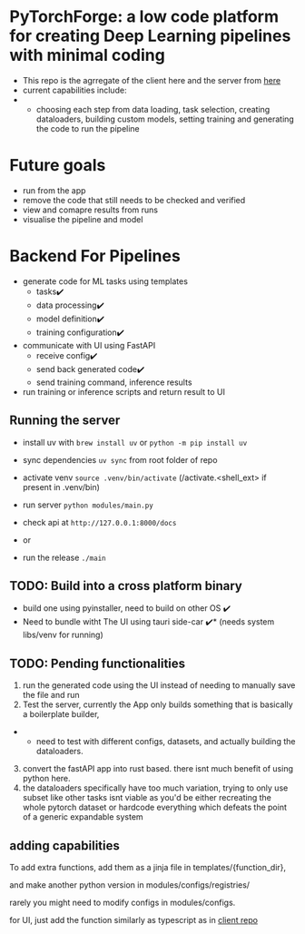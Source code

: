 # PyTorchForge: a low code platform for creating Deep Learning pipelines with minimal coding

- This repo is the agrregate of the client here and the server from [here](https://github.com/Haroon-64/AutoPipeline)
- current capabilities include:
- - choosing each step from data loading, task selection, creating dataloaders, building custom models, setting training and generating the code to run the pipeline

# Future goals
- run from the app
- remove the code that still needs to be checked and verified
- view and comapre results from runs
- visualise the pipeline and model
# Backend For Pipelines

- generate code for ML tasks using templates
  - tasks✔️
  - data processing✔️
  - model definition✔️
  - training configuration✔️
- communicate with UI using FastAPI
  - receive config✔️
  - send back generated code✔️
  - send training command, inference results
- run training or inference scripts and return result to UI

## Running the server

- install uv with `brew install uv` or `python -m pip install uv`
- sync dependencies `uv sync` from root folder of repo
- activate venv `source .venv/bin/activate` (/activate.<shell_ext> if present in .venv/bin)
- run server `python modules/main.py`
- check api at `http://127.0.0.1:8000/docs`

- or
- run the release `./main`

## TODO: Build into a cross platform binary

- build one using pyinstaller, need to build on other OS ✔️
- Need to bundle witht The UI using tauri  side-car ✔️* (needs system libs/venv for running)

## TODO: Pending functionalities

1. run the generated code using the UI instead of needing to manually save the file and run
2. Test the server, currently the App only builds something that is basically a boilerplate builder,

- - need to test with different configs, datasets, and actually building the dataloaders.

3. convert the fastAPI app into rust based. there isnt much benefit of using python here.
4. the dataloaders specifically have too much variation, trying to only
   use subset like other tasks isnt viable as you'd be either recreating the whole pytorch dataset or hardcode everything which defeats the point of a generic expandable system


## adding capabilities 
To add extra functions, add them as a jinja file in templates/{function_dir},

and make another python version in modules/configs/registries/

rarely you might need to modify configs in modules/configs.


for UI, just add the function similarly as typescript as in [client repo](https://github.com/suhaib-us/PytorchForge/tree/main/client%2Fapp%2Froutes%2Fnew-pipeline.dl._index%2Fsections)


